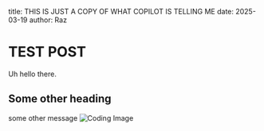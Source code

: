 title: THIS IS JUST A COPY OF WHAT COPILOT IS TELLING ME
date: 2025-03-19
author: Raz

# TEST POST
Uh hello there.
## Some other heading
some other message
![Coding Image](https://via.placeholder.com/600x300)
